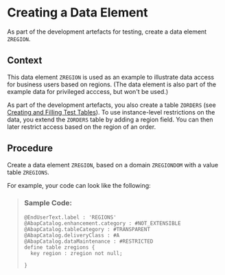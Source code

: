 <!-- loio054d17f3f9034a8cb1918aef6472e3a1 -->

# Creating a Data Element

As part of the development artefacts for testing, create a data element `ZREGION`.



## Context

This data element `ZREGION` is used as an example to illustrate data access for business users based on regions. \(The data element is also part of the example data for privileged acccess, but won't be used.\)

As part of the development artefacts, you also create a table `ZORDERS` \(see [Creating and Filling Test Tables](creating-and-filling-test-tables-a889478.md)\). To use instance-level restrictions on the data, you extend the `ZORDERS` table by adding a region field. You can then later restrict access based on the region of an order.



## Procedure

Create a data element `ZREGION`, based on a domain `ZREGIONDOM` with a value table `ZREGIONS`.

For example, your code can look like the following:

> ### Sample Code:  
> ```
> @EndUserText.label : 'REGIONS'
> @AbapCatalog.enhancement.category : #NOT_EXTENSIBLE
> @AbapCatalog.tableCategory : #TRANSPARENT
> @AbapCatalog.deliveryClass : #A
> @AbapCatalog.dataMaintenance : #RESTRICTED
> define table zregions {
>   key region : zregion not null;
> 
> }
> 
> ```

